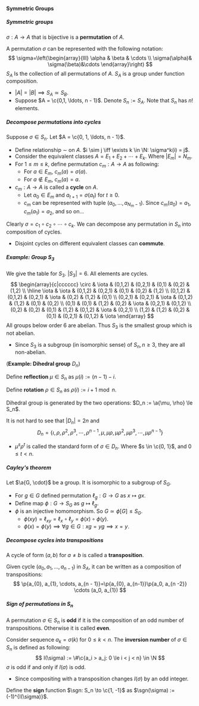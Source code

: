 #### Symmetric Groups

##### Symmetric groups

$\sigma: A \to A$ that is bijective is a **permutation** of $A$.

A permutation $\sigma$ can be represented with the following notation:
$$
\sigma=\left(\begin{array}{lll}
\alpha & \beta & \cdots \\
\sigma(\alpha)& \sigma(\beta)&\cdots
\end{array}\right)
$$
$S_{A}$ Is the collection of all permutations of $A$. $S_{A}$ is a group under function composition.

- $|A| = |B| \implies S_A \simeq S_B$.
- Suppose $A = \c{0,1, \ldots, n - 1}$. Denote $S_n := S_A$. Note that $S_{n}$ has $n !$ elements.

##### Decompose permutations into cycles

Suppose $\sigma \in S_n$. Let $A = \c{0, 1, \ldots, n - 1}$.

- Define relationship $\sim$ on $A$. $i \sim j \iff \exists k \in \N: \sigma^k(i) = j$.
- Consider the equivalent classes $A = E_1 + E_2 + \cdots + E_k$. Where $|E_m| = N_m$.
- For $1 \le m \le k$, define permutation $c_m: A \to A$ as following:
  - For $a \in E_m$, $c_m(a) = \sigma(a)$.
  - For $a \notin E_m$, $c_m(a) = a$.
- $c_m: A \to A$ is called a **cycle** on $A$.
  - Let $a_0 \in E_m$ and $a_{t + 1} = \sigma(a_t)$ for $t \ge 0$.
  - $c_m$ can be represented with tuple $(a_0, \ldots, a_{N_m - 1})$. Since $c_m(a_0) = a_1$, $c_m(a_1) = a_2$, and so on...


Clearly $\sigma = c_1 \circ c_2\circ \cdots \circ c_k$. We can decompose any permutation in $S_n$ into composition of cycles.

- Disjoint cycles on different equivalent classes can **commute**.

##### Example: Group $S_3$

We give the table for $S_3$. $|S_3| = 6$. All elements are cycles.
$$
\begin{array}{c|cccccc}
\circ & \iota & (0,1,2) & (0,2,1) & (0,1) & (0,2) & (1,2) \\
\hline \iota & \iota & (0,1,2) & (0,2,1) & (0,1) & (0,2) & (1,2) \\
(0,1,2) & (0,1,2) & (0,2,1) & \iota & (0,2) & (1,2) & (0,1) \\
(0,2,1) & (0,2,1) & \iota & (0,1,2) & (1,2) & (0,1) & (0,2) \\
(0,1) & (0,1) & (1,2) & (0,2) & \iota & (0,2,1) & (0,1,2) \\
(0,2) & (0,2) & (0,1) & (1,2) & (0,1,2) & \iota & (0,2,1) \\
(1,2) & (1,2) & (0,2) & (0,1) & (0,2,1) & (0,1,2) & \iota
\end{array}
$$
All groups below order 6 are abelian. Thus $S_{3}$ is the smallest group which is not abelian.

- Since $S_3$ is a subgroup (in isomorphic sense) of $S_n, n \ge 3$, they are all non-abelian.

(**Example: Dihedral group** $D_{n}$)

Define **reflection** $\mu \in S_n$ as $\mu(i) := (n - 1) - i$.

Define **rotation** $\rho \in S_n$ as $\rho(i) := i + 1 \bmod n$.

Dihedral group is generated by the two operations: $D_n := \a{\mu, \rho} \le S_n$.

It is not hard to see that $|D_n| = 2n$ and
$$
D_{n}=\left\{\iota, \rho, \rho^{2}, \rho^{3}, \cdots, \rho^{n-1}, \mu, \mu \rho, \mu \rho^{2}, \mu \rho^{3}, \cdots, \mu \rho^{n-1}\right\}
$$

- $\mu^s \rho^t$ is called the standard form of $\sigma \in D_n$. Where $s \in \c{0, 1}$, and $0\le t < n$.

##### Cayley's theorem

Let $\a{G, \cdot}$ be a group. It is isomorphic to a subgroup of $S_G$.

- For $g \in G$ defined permutation $\ell_g: G \to G$ as $x \mapsto gx$.
- Define map $\phi: G \to S_G$ as $g \mapsto \ell_g$.
- $\phi$ is an injective homomorphism. So $G \simeq \phi[G] \le S_G$.
  - $\phi(xy) = \ell_{xy} = \ell_x\circ\ell_y= \phi(x) \circ \phi(y)$.
  - $\phi(x) = \phi(y) \implies \forall g \in G :xg = yg \implies x = y$.

##### Decompose cycles into transpositions

A cycle of form $(a, b)$ for $a \neq b$ is called a **transposition**.

Given cycle $(a_0, a_1, \ldots, a_{n - 1})$ in $S_A$, it can be written as a composition of transpositions:
$$
\p{a_{0}, a_{1}, \cdots, a_{n - 1}}=\p{a_{0}, a_{n-1}}\p{a_0, a_{n -2}} \cdots (a_0, a_{1})
$$

##### Sign of permutations in $S_n$

A permutation $\sigma \in S_n$ is **odd** if it is the composition of an odd number of transpositions. Otherwise it is called **even**.

Consider sequence $a_k = \sigma(k)$ for $0 \le k < n$. The **inversion number** of $\sigma \in S_n$ is defined as following:
$$
I(\sigma) := \#\c{a_i > a_j: 0 \le i < j < n} \in \N
$$
$\sigma$ is odd if and only if $I(\sigma)$ is odd.

- Since compositing with a transposition changes $I(\sigma)$ by an odd integer.

Define the **sign** function $\sgn: S_n \to \c{1, -1}$ as $\sgn(\sigma) := (-1)^{I(\sigma)}$.
